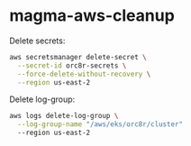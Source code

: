 # magma-aws-cleanup

Delete secrets:
```bash
aws secretsmanager delete-secret \
  --secret-id orc8r-secrets \
  --force-delete-without-recovery \
  --region us-east-2
```

Delete log-group:
```bash
aws logs delete-log-group \
  --log-group-name "/aws/eks/orc8r/cluster"
  --region us-east-2
```
